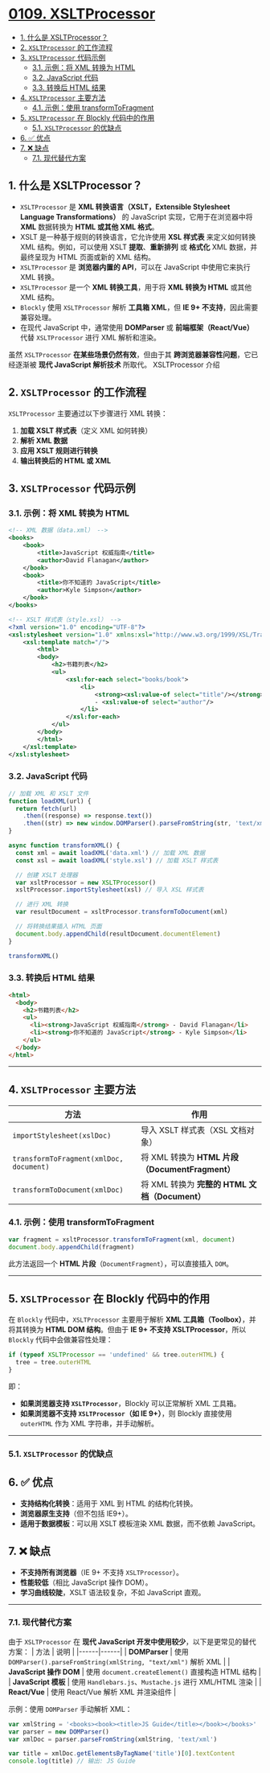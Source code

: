 # [0109. XSLTProcessor](https://github.com/Tdahuyou/TNotes.html-css-js/tree/main/notes/0109.%20XSLTProcessor)

<!-- region:toc -->

- [1. 什么是 XSLTProcessor？](#1-什么是-xsltprocessor)
- [2. `XSLTProcessor` 的工作流程](#2-xsltprocessor-的工作流程)
- [3. `XSLTProcessor` 代码示例](#3-xsltprocessor-代码示例)
  - [3.1. 示例：将 XML 转换为 HTML](#31-示例将-xml-转换为-html)
  - [3.2. JavaScript 代码](#32-javascript-代码)
  - [3.3. 转换后 HTML 结果](#33-转换后-html-结果)
- [4. `XSLTProcessor` 主要方法](#4-xsltprocessor-主要方法)
  - [4.1. 示例：使用 transformToFragment](#41-示例使用-transformtofragment)
- [5. `XSLTProcessor` 在 Blockly 代码中的作用](#5-xsltprocessor-在-blockly-代码中的作用)
  - [5.1. `XSLTProcessor` 的优缺点](#51-xsltprocessor-的优缺点)
- [6. ✅ 优点](#6--优点)
- [7. ❌ 缺点](#7--缺点)
  - [7.1. 现代替代方案](#71-现代替代方案)

<!-- endregion:toc -->

## 1. 什么是 XSLTProcessor？

- `XSLTProcessor` 是 **XML 转换语言（XSLT，Extensible Stylesheet Language Transformations）** 的 JavaScript 实现，它用于在浏览器中将 **XML** 数据转换为 **HTML 或其他 XML 格式**。
- XSLT 是一种基于规则的转换语言，它允许使用 **XSL 样式表** 来定义如何转换 XML 结构。例如，可以使用 XSLT **提取**、**重新排列** 或 **格式化** XML 数据，并最终呈现为 HTML 页面或新的 XML 结构。
- `XSLTProcessor` 是 **浏览器内置的 API**，可以在 JavaScript 中使用它来执行 XML 转换。
- `XSLTProcessor` 是一个 **XML 转换工具**，用于将 **XML 转换为 HTML** 或其他 XML 结构。
- `Blockly` 使用 `XSLTProcessor` 解析 **工具箱 XML**，但 **IE 9+ 不支持**，因此需要兼容处理。
- 在现代 JavaScript 中，通常使用 **DOMParser** 或 **前端框架（React/Vue）** 代替 `XSLTProcessor` 进行 XML 解析和渲染。

虽然 `XSLTProcessor` **在某些场景仍然有效**，但由于其 **跨浏览器兼容性问题**，它已经逐渐被 **现代 JavaScript 解析技术** 所取代。
XSLTProcessor 介绍


## 2. `XSLTProcessor` 的工作流程

`XSLTProcessor` 主要通过以下步骤进行 XML 转换：

1. **加载 XSLT 样式表**（定义 XML 如何转换）
2. **解析 XML 数据**
3. **应用 XSLT 规则进行转换**
4. **输出转换后的 HTML 或 XML**

## 3. `XSLTProcessor` 代码示例

### 3.1. 示例：将 XML 转换为 HTML

```xml
<!-- XML 数据（data.xml） -->
<books>
    <book>
        <title>JavaScript 权威指南</title>
        <author>David Flanagan</author>
    </book>
    <book>
        <title>你不知道的 JavaScript</title>
        <author>Kyle Simpson</author>
    </book>
</books>
```

```xml
<!-- XSLT 样式表（style.xsl） -->
<?xml version="1.0" encoding="UTF-8"?>
<xsl:stylesheet version="1.0" xmlns:xsl="http://www.w3.org/1999/XSL/Transform">
    <xsl:template match="/">
        <html>
        <body>
            <h2>书籍列表</h2>
            <ul>
                <xsl:for-each select="books/book">
                    <li>
                        <strong><xsl:value-of select="title"/></strong>
                        - <xsl:value-of select="author"/>
                    </li>
                </xsl:for-each>
            </ul>
        </body>
        </html>
    </xsl:template>
</xsl:stylesheet>
```

### 3.2. JavaScript 代码

```javascript
// 加载 XML 和 XSLT 文件
function loadXML(url) {
  return fetch(url)
    .then((response) => response.text())
    .then((str) => new window.DOMParser().parseFromString(str, 'text/xml'))
}

async function transformXML() {
  const xml = await loadXML('data.xml') // 加载 XML 数据
  const xsl = await loadXML('style.xsl') // 加载 XSLT 样式表

  // 创建 XSLT 处理器
  var xsltProcessor = new XSLTProcessor()
  xsltProcessor.importStylesheet(xsl) // 导入 XSL 样式表

  // 进行 XML 转换
  var resultDocument = xsltProcessor.transformToDocument(xml)

  // 将转换结果插入 HTML 页面
  document.body.appendChild(resultDocument.documentElement)
}

transformXML()
```

### 3.3. 转换后 HTML 结果

```html
<html>
  <body>
    <h2>书籍列表</h2>
    <ul>
      <li><strong>JavaScript 权威指南</strong> - David Flanagan</li>
      <li><strong>你不知道的 JavaScript</strong> - Kyle Simpson</li>
    </ul>
  </body>
</html>
```

---

## 4. `XSLTProcessor` 主要方法

| 方法                                    | 作用                                            |
| --------------------------------------- | ----------------------------------------------- |
| `importStylesheet(xslDoc)`              | 导入 XSLT 样式表（XSL 文档对象）                |
| `transformToFragment(xmlDoc, document)` | 将 XML 转换为 **HTML 片段（DocumentFragment）** |
| `transformToDocument(xmlDoc)`           | 将 XML 转换为 **完整的 HTML 文档（Document）**  |

### 4.1. 示例：使用 transformToFragment

```javascript
var fragment = xsltProcessor.transformToFragment(xml, document)
document.body.appendChild(fragment)
```

此方法返回一个 **HTML 片段**（`DocumentFragment`），可以直接插入 `DOM`。

---

## 5. `XSLTProcessor` 在 Blockly 代码中的作用

在 `Blockly` 代码中，`XSLTProcessor` 主要用于解析 **XML 工具箱（Toolbox）**，并将其转换为 **HTML DOM 结构**。但由于 **IE 9+ 不支持 XSLTProcessor**，所以 `Blockly` 代码中会做兼容性处理：

```javascript
if (typeof XSLTProcessor == 'undefined' && tree.outerHTML) {
  tree = tree.outerHTML
}
```

即：

- **如果浏览器支持 `XSLTProcessor`**，Blockly 可以正常解析 XML 工具箱。
- **如果浏览器不支持 `XSLTProcessor`（如 IE 9+）**，则 Blockly 直接使用 `outerHTML` 作为 XML 字符串，并手动解析。

---

### 5.1. `XSLTProcessor` 的优缺点

## 6. ✅ 优点

- **支持结构化转换**：适用于 XML 到 HTML 的结构化转换。
- **浏览器原生支持**（但不包括 IE9+）。
- **适用于数据模板**：可以用 XSLT 模板渲染 XML 数据，而不依赖 JavaScript。

## 7. ❌ 缺点

- **不支持所有浏览器**（IE 9+ 不支持 `XSLTProcessor`）。
- **性能较低**（相比 JavaScript 操作 DOM）。
- **学习曲线较陡**，XSLT 语法较复杂，不如 JavaScript 直观。

---

### 7.1. 现代替代方案

由于 `XSLTProcessor` 在 **现代 JavaScript 开发中使用较少**，以下是更常见的替代方案：
| 方法 | 说明 |
|------|------|
| **DOMParser** | 使用 `DOMParser().parseFromString(xmlString, "text/xml")` 解析 XML |
| **JavaScript 操作 DOM** | 使用 `document.createElement()` 直接构造 HTML 结构 |
| **JavaScript 模板** | 使用 `Handlebars.js`、`Mustache.js` 进行 XML/HTML 渲染 |
| **React/Vue** | 使用 React/Vue 解析 XML 并渲染组件 |

示例：使用 `DOMParser` 手动解析 XML：

```javascript
var xmlString = '<books><book><title>JS Guide</title></book></books>'
var parser = new DOMParser()
var xmlDoc = parser.parseFromString(xmlString, 'text/xml')

var title = xmlDoc.getElementsByTagName('title')[0].textContent
console.log(title) // 输出: JS Guide
```
